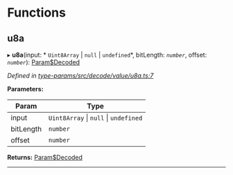 

# Functions

<a id="u8a"></a>

##  u8a

▸ **u8a**(input: * `Uint8Array` &#124; `null` &#124; `undefined`*, bitLength: *`number`*, offset: *`number`*): [Param$Decoded](_type_params_src_types_d_.md#param_decoded)

*Defined in [type-params/src/decode/value/u8a.ts:7](https://github.com/polkadot-js/api/blob/ef78f2a/packages/type-params/src/decode/value/u8a.ts#L7)*

**Parameters:**

| Param | Type |
| ------ | ------ |
| input |  `Uint8Array` &#124; `null` &#124; `undefined`|
| bitLength | `number` |
| offset | `number` |

**Returns:** [Param$Decoded](_type_params_src_types_d_.md#param_decoded)

___

